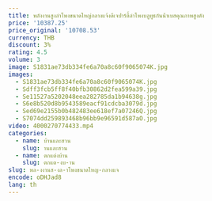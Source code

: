 ```yaml
---
title: พลังงานสูงลําโพงขนาดใหญ่กลางแจ้งดีเจปาร์ตี้ลําโพงบลูทูธกันน้ําเบสคุณภาพสูงดัง
price: '10387.25'
price_original: '10708.53'
currency: THB
discount: 3%
rating: 4.5
volume: 3
image: S1831ae73db334fe6a70a8c60f9065074K.jpg
images:
  - S1831ae73db334fe6a70a8c60f9065074K.jpg
  - Sdff3fcb5ff8f40bfb30862d2fea599a39.jpg
  - Se11527a5202048eea282785da1b94638g.jpg
  - S6e8b520d8b9543589eacf91cdcba3079d.jpg
  - Sed69e2155b0b482483ee618ef7a07246Q.jpg
  - S7074dd259893468b96bb9e96591d587aO.jpg
video: 4000270774433.mp4
categories:
  - name: บ้านและสวน
    slug: านและสวน
  - name: ตกแต่งบ้าน
    slug: ตกแต-งบ-าน
slug: พล-งงานส-งล-าโพงขนาดใหญ-กลางแจ
encode: oDHJad8
lang: th
---
```

  